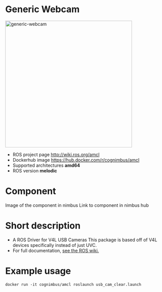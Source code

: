 # Generic Webcam

<img src="./generic-webcam/generic-webcam-driver.jpg" alt="generic-webcam" width="400"/>

* ROS project page <a href="http://wiki.ros.org/amcl">http://wiki.ros.org/amcl</a>
* Dockerhub image https://hub.docker.com/r/cognimbus/amcl
* Supported architectures <b>amd64</b>
* ROS version <b>melodic</b>


# Component
Image of the component in nimbus
Link to component in nimbus hub

# Short description
* A ROS Driver for V4L USB Cameras
This package is based off of V4L devices specifically instead of just UVC.
* For full documentation, <a href="https://wiki.ros.org/usb_cam">see the ROS wiki.</a>

# Example usage
```
docker run -it cognimbus/amcl roslaunch usb_cam_clear.launch
```



